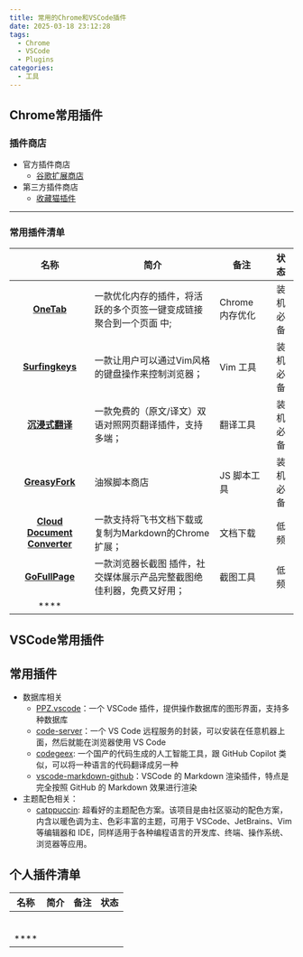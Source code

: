 ```yaml
---
title: 常用的Chrome和VSCode插件
date: 2025-03-18 23:12:28
tags:
  - Chrome
  - VSCode
  - Plugins
categories:
  - 工具
---
```


## Chrome常用插件

### 插件商店
* 官方插件商店
    * [谷歌扩展商店](https://chromewebstore.google.com/category/extensions?hl=zh-CN)
* 第三方插件商店
    * [收藏猫插件](https://chrome.pictureknow.com/)

---

### 常用插件清单
| **名称** | **简介** | **备注** | **状态** |
| :---: | --- | --- | :---: |
| [**OneTab**](https://www.one-tab.com/) | 一款优化内存的插件，将活跃的多个页签一键变成链接聚合到一个页面 中; | Chrome 内存优化 | 装机必备 |
| [**Surfingkeys**](https://github.com/brookhong/Surfingkeys) | 一款让用户可以通过Vim风格的键盘操作来控制浏览器； | Vim 工具 | 装机必备 |
| [**沉浸式翻译**](https://chromewebstore.google.com/detail/%E6%B2%89%E6%B5%B8%E5%BC%8F%E7%BF%BB%E8%AF%91-%E7%BD%91%E9%A1%B5%E7%BF%BB%E8%AF%91%E6%8F%92%E4%BB%B6-pdf%E7%BF%BB%E8%AF%91-%E5%85%8D%E8%B4%B9/bpoadfkcbjbfhfodiogcnhhhpibjhbnh?utm_source=indiehackertools.net) | 一款免费的（原文/译文）双语对照网页翻译插件，支持多端； | 翻译工具 | 装机必备 |
| [**GreasyFork**](https://greasyfork.org/zh-CN/scripts) | 油猴脚本商店 | JS 脚本工具 | 装机必备 |
| [**Cloud Document Converter**](https://chromewebstore.google.com/detail/cloud-document-converter/ehkomhhcinhikfddnmklbloahaakploh?pli=1) | 一款支持将飞书文档下载或复制为Markdown的Chrome扩展； | 文档下载 | 低频 |
| [**GoFullPage**](https://chromewebstore.google.com/detail/gofullpage-full-page-scre/fdpohaocaechififmbbbbbknoalclacl?utm_source=indiehackertools.net) | 一款浏览器长截图 插件，社交媒体展示产品完整截图绝佳利器，免费又好用； | 截图工具 | 低频 |
| **** | | |  |




## VSCode常用插件

## 常用插件
* 数据库相关
    - [PPZ.vscode](https://marketplace.visualstudio.com/items?itemName=ppz.ppz)：一个 VSCode 插件，提供操作数据库的图形界面，支持多种数据库
    - [code-server](https://github.com/coder/code-server)：一个 VS Code 远程服务的封装，可以安装在任意机器上面，然后就能在浏览器使用 VS Code
    - [codegeex](https://github.com/THUDM/CodeGeeX): 一个国产的代码生成的人工智能工具，跟 GitHub Copilot 类似，可以将一种语言的代码翻译成另一种
    - [vscode-markdown-github](https://github.com/lzm0x219/vscode-markdown-github)：VSCode 的 Markdown 渲染插件，特点是完全按照 GitHub 的 Markdown 效果进行渲染
* 主题配色相关：
    - [catppuccin](https://github.com/catppuccin/catppuccin): 超看好的主题配色方案。该项目是由社区驱动的配色方案，内含以暖色调为主、色彩丰富的主题，可用于 VSCode、JetBrains、Vim 等编辑器和 IDE，同样适用于各种编程语言的开发库、终端、操作系统、浏览器等应用。

## 个人插件清单

| **名称** | **简介** | **备注** | **状态** |
| :---: | --- | --- | :---: |
|          |          |          |          |
|          |          |          |          |
|          |          |          |          |
|          |          |          |          |
|          |          |          |          |
|          |          |          |          |
| **** | | |  |

